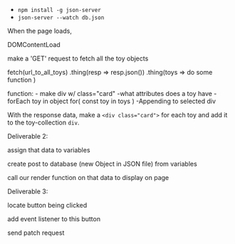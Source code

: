    * `npm install -g json-server`
   * `json-server --watch db.json`
<!-- 
// Div in toy collection id="toy-collection" -->

When the page loads,

DOMContentLoad

 make a 'GET' request to fetch all the toy objects
 
 fetch(url_to_all_toys)
 .thing(resp => resp.json())
 .thing(toys => do some function )
 
 function:
    - make div w/ class="card"
        -what attributes does a toy have 
    -forEach toy in object for( const toy in toys )
    -Appending to selected div 
 
 With the
response data, make a `<div class="card">` for each toy and add it to the
toy-collection `div`.

Deliverable 2:
<!-- select the div where we want to place this

eventlistener for a submit

e.preventDefault -->

assign that data to variables 

create post to database (new Object in JSON file) from variables 

call our render function on that data to display on page 

Deliverable 3: 

locate button being clicked 

add event listener to this button 

send patch request 



